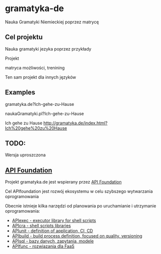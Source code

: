 # gramatyka-de
Nauka Gramatyki Niemieckiej poprzez matrycę


## Cel projektu
Nauka gramatyki jezyka poprzez przykłady

Projekt  

matryca możliwości, trenining

Ten sam projekt dla innych języków

## Examples
gramatyka.de?Ich-gehe-zu-Hause

naukaGramatyki.pl?Ich-gehe-zu-Hause

Ich gehe zu Hause
http://gramatyka.de/index.html?Ich%20gehe%20zu%20Hause

## TODO:
Wersja uproszczona


## [API Foundation](https://www.apifoundation.com)

Projekt gramatyka.de jest wspierany przez [API Foundation](https://www.apifoundation.com)

Cel APIfoundation jest rozwój ekosystemu w celu szybszego wytwarzania oprogramowania


Obecnie istnieje kilka narzędzi od planowania po uruchamianie i utrzymanie oprogramowania:

+ [APIexec - executor library for shell scripts](https://www.apiexec.com)
+ [APIcra - shell scripts libraries](https://www.apicra.com)
+ [APIunit - definition of application, CI, CD](https://www.apiunit.com)
+ [APIbuild - build process definition, focused on quality, versioning](https://www.apibuild.com)
+ [APIsql - bazy danych, zapytania, modele](https://www.apisql.com)
+ [APIfunc - rozwiązania dla FaaS](https://www.apifunc.com)
